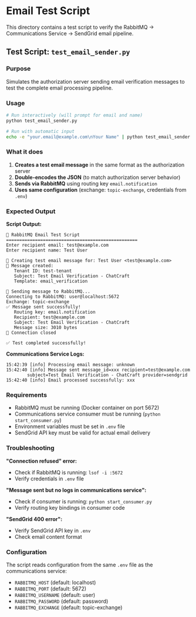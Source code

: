 # Email Test Script

This directory contains a test script to verify the RabbitMQ → Communications Service → SendGrid email pipeline.

## Test Script: `test_email_sender.py`

### Purpose
Simulates the authorization server sending email verification messages to test the complete email processing pipeline.

### Usage

```bash
# Run interactively (will prompt for email and name)
python test_email_sender.py

# Run with automatic input
echo -e "your.email@example.com\nYour Name" | python test_email_sender.py
```

### What it does
1. **Creates a test email message** in the same format as the authorization server
2. **Double-encodes the JSON** (to match authorization server behavior)
3. **Sends via RabbitMQ** using routing key `email.notification`
4. **Uses same configuration** (exchange: `topic-exchange`, credentials from `.env`)

### Expected Output

**Script Output:**
```
🧪 RabbitMQ Email Test Script
==================================================
Enter recipient email: test@example.com
Enter recipient name: Test User

📧 Creating test email message for: Test User <test@example.com>
📨 Message created:
   Tenant ID: test-tenant
   Subject: Test Email Verification - ChatCraft
   Template: email_verification

🚀 Sending message to RabbitMQ...
Connecting to RabbitMQ: user@localhost:5672
Exchange: topic-exchange
✅ Message sent successfully!
   Routing key: email.notification
   Recipient: test@example.com
   Subject: Test Email Verification - ChatCraft
   Message size: 3010 bytes
📡 Connection closed

✅ Test completed successfully!
```

**Communications Service Logs:**
```
15:42:39 [info] Processing email message: unknown
15:42:40 [info] Message sent message_id=xxx recipient=test@example.com
        subject=Test Email Verification - ChatCraft provider=sendgrid
15:42:40 [info] Email processed successfully: xxx
```

### Requirements
- RabbitMQ must be running (Docker container on port 5672)
- Communications service consumer must be running (`python start_consumer.py`)
- Environment variables must be set in `.env` file
- SendGrid API key must be valid for actual email delivery

### Troubleshooting

**"Connection refused" error:**
- Check if RabbitMQ is running: `lsof -i :5672`
- Verify credentials in `.env` file

**"Message sent but no logs in communications service":**
- Check if consumer is running: `python start_consumer.py`
- Verify routing key bindings in consumer code

**"SendGrid 400 error":**
- Verify SendGrid API key in `.env`
- Check email content format

### Configuration
The script reads configuration from the same `.env` file as the communications service:
- `RABBITMQ_HOST` (default: localhost)
- `RABBITMQ_PORT` (default: 5672)
- `RABBITMQ_USERNAME` (default: user)
- `RABBITMQ_PASSWORD` (default: password)
- `RABBITMQ_EXCHANGE` (default: topic-exchange)